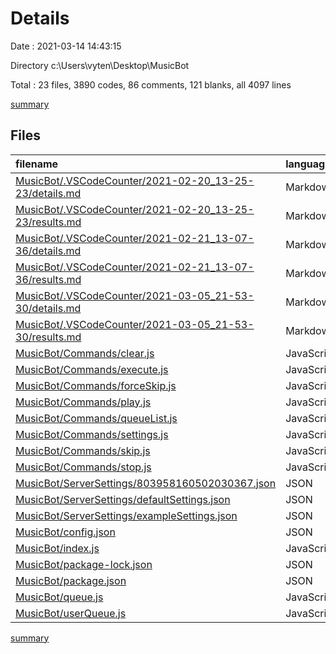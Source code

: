 # Details

Date : 2021-03-14 14:43:15

Directory c:\Users\vyten\Desktop\MusicBot

Total : 23 files,  3890 codes, 86 comments, 121 blanks, all 4097 lines

[summary](results.md)

## Files
| filename | language | code | comment | blank | total |
| :--- | :--- | ---: | ---: | ---: | ---: |
| [MusicBot/.VSCodeCounter/2021-02-20_13-25-23/details.md](/MusicBot/.VSCodeCounter/2021-02-20_13-25-23/details.md) | Markdown | 26 | 0 | 6 | 32 |
| [MusicBot/.VSCodeCounter/2021-02-20_13-25-23/results.md](/MusicBot/.VSCodeCounter/2021-02-20_13-25-23/results.md) | Markdown | 17 | 0 | 7 | 24 |
| [MusicBot/.VSCodeCounter/2021-02-21_13-07-36/details.md](/MusicBot/.VSCodeCounter/2021-02-21_13-07-36/details.md) | Markdown | 28 | 0 | 6 | 34 |
| [MusicBot/.VSCodeCounter/2021-02-21_13-07-36/results.md](/MusicBot/.VSCodeCounter/2021-02-21_13-07-36/results.md) | Markdown | 20 | 0 | 7 | 27 |
| [MusicBot/.VSCodeCounter/2021-03-05_21-53-30/details.md](/MusicBot/.VSCodeCounter/2021-03-05_21-53-30/details.md) | Markdown | 30 | 0 | 6 | 36 |
| [MusicBot/.VSCodeCounter/2021-03-05_21-53-30/results.md](/MusicBot/.VSCodeCounter/2021-03-05_21-53-30/results.md) | Markdown | 21 | 0 | 7 | 28 |
| [MusicBot/Commands/clear.js](/MusicBot/Commands/clear.js) | JavaScript | 15 | 5 | 4 | 24 |
| [MusicBot/Commands/execute.js](/MusicBot/Commands/execute.js) | JavaScript | 52 | 5 | 9 | 66 |
| [MusicBot/Commands/forceSkip.js](/MusicBot/Commands/forceSkip.js) | JavaScript | 15 | 5 | 4 | 24 |
| [MusicBot/Commands/play.js](/MusicBot/Commands/play.js) | JavaScript | 32 | 34 | 8 | 74 |
| [MusicBot/Commands/queueList.js](/MusicBot/Commands/queueList.js) | JavaScript | 15 | 5 | 4 | 24 |
| [MusicBot/Commands/settings.js](/MusicBot/Commands/settings.js) | JavaScript | 12 | 0 | 1 | 13 |
| [MusicBot/Commands/skip.js](/MusicBot/Commands/skip.js) | JavaScript | 32 | 5 | 6 | 43 |
| [MusicBot/Commands/stop.js](/MusicBot/Commands/stop.js) | JavaScript | 14 | 5 | 2 | 21 |
| [MusicBot/ServerSettings/803958160502030367.json](/MusicBot/ServerSettings/803958160502030367.json) | JSON | 10 | 0 | 0 | 10 |
| [MusicBot/ServerSettings/defaultSettings.json](/MusicBot/ServerSettings/defaultSettings.json) | JSON | 10 | 0 | 0 | 10 |
| [MusicBot/ServerSettings/exampleSettings.json](/MusicBot/ServerSettings/exampleSettings.json) | JSON | 20 | 0 | 0 | 20 |
| [MusicBot/config.json](/MusicBot/config.json) | JSON | 4 | 0 | 0 | 4 |
| [MusicBot/index.js](/MusicBot/index.js) | JavaScript | 74 | 2 | 16 | 92 |
| [MusicBot/package-lock.json](/MusicBot/package-lock.json) | JSON | 3,189 | 0 | 1 | 3,190 |
| [MusicBot/package.json](/MusicBot/package.json) | JSON | 20 | 0 | 1 | 21 |
| [MusicBot/queue.js](/MusicBot/queue.js) | JavaScript | 187 | 20 | 19 | 226 |
| [MusicBot/userQueue.js](/MusicBot/userQueue.js) | JavaScript | 47 | 0 | 7 | 54 |

[summary](results.md)